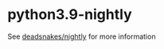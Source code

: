 python3.9-nightly
=================

See [deadsnakes/nightly] for more information

[deadsnakes/nightly]: https://github.com/deadsnakes/nightly
